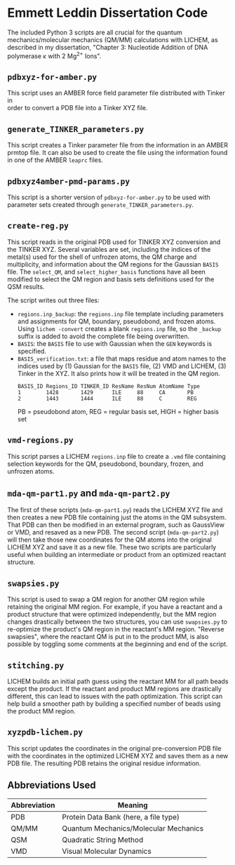 # Emmett Leddin Dissertation Code

The included Python 3 scripts are all crucial for the
quantum mechanics/molecular mechanics (QM/MM) calculations with LICHEM, as
described in my dissertation,
"Chapter 3: Nucleotide Addition of DNA polymerase &kappa;
with 2 Mg<sup>2+</sup> Ions".

## `pdbxyz-for-amber.py`

This script uses an AMBER force field parameter file distributed with Tinker in  
order to convert a PDB file into a Tinker XYZ file.

## `generate_TINKER_parameters.py`

This script creates a Tinker parameter file from the information in an
AMBER prmtop file.
It can also be used to create the file using the information found in one of
the AMBER `leaprc` files.

## `pdbxyz4amber-pmd-params.py`

This script is a shorter version of `pdbxyz-for-amber.py` to be used with
parameter sets created through `generate_TINKER_parameters.py`.

## `create-reg.py`

This script reads in the original PDB used for TINKER XYZ conversion and the
TINKER XYZ.
Several variables are set, including the indices of the metal(s) used for the
shell of unfrozen atoms, the QM charge and multiplicity, and information
about the QM regions for the Gaussian `BASIS` file.
The `select_QM`, and `select_higher_basis`
functions have all been modified to select the QM region and basis sets
definitions used for the QSM results.

The script writes out three files:
- `regions.inp_backup`: the `regions.inp` file template including parameters
   and assignments for QM, boundary, pseudobond, and frozen atoms.
   Using `lichem -convert` creates a blank `regions.inp` file, so the `_backup`
   suffix is added to avoid the complete file being overwritten.
- `BASIS`: the `BASIS` file to use with Gaussian when the `GEN` keywords is
   specified.
- `BASIS_verification.txt`: a file that maps residue and atom names to the
   indices used by (1) Gaussian for the `BASIS` file, (2) VMD and LICHEM, (3)
   Tinker in the XYZ. It also prints how it will be treated in the QM region.
   ```
   BASIS_ID Regions_ID TINKER_ID ResName ResNum AtomName Type
   1        1428       1429      ILE     88     CA       PB
   2        1443       1444      ILE     88     C        REG
   ```
   PB = pseudobond atom, REG = regular basis set, HIGH = higher basis set

## `vmd-regions.py`

This script parses a LICHEM `regions.inp` file to create a `.vmd` file
containing selection keywords for the QM, pseudobond, boundary, frozen, and
unfrozen atoms.

## `mda-qm-part1.py` and `mda-qm-part2.py`

The first of these scripts (`mda-qm-part1.py`) reads the LICHEM XYZ file and
then creates a new PDB file containing just the atoms in the QM subsystem.
That PDB can then be modified in an external program, such as GaussView or VMD,
and resaved as a new PDB.
The second script (`mda-qm-part2.py`) will then take those new coordinates for
the QM atoms into the original LICHEM XYZ and save it as a new file.
These two scripts are particularly useful when building an intermediate or
product from an optimized reactant structure.

## `swapsies.py`

This script is used to swap a QM region for another QM region while retaining
the original MM region.
For example, if you have a reactant and a product structure that were optimized
independently, but the MM region changes drastically between the two structures,
you can use `swapsies.py` to re-optimize the product's QM region in the
reactant's MM region.
"Reverse swapsies", where the reactant QM is put in to the product MM, is also
possible by toggling some comments at the beginning and end of the script.

## `stitching.py`

LICHEM builds an initial path guess using the reactant MM for all path beads
except the product.
If the reactant and product MM regions are drastically different, this can
lead to issues with the path optimization.
This script can help build a smoother path by building a specified number
of beads using the product MM region.

## `xyzpdb-lichem.py`

This script updates the coordinates in the original pre-conversion PDB file
with the coordinates in the optimized LICHEM XYZ and saves them as a new
PDB file.
The resulting PDB retains the original residue information.

## Abbreviations Used

Abbreviation | Meaning
-------------|--------
PDB          | Protein Data Bank (here, a file type)
QM/MM        | Quantum Mechanics/Molecular Mechanics
QSM          | Quadratic String Method
VMD          | Visual Molecular Dynamics
